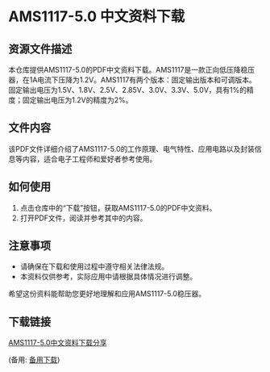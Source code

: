 # AMS1117-5.0 中文资料下载

## 资源文件描述

本仓库提供AMS1117-5.0的PDF中文资料下载。AMS1117是一款正向低压降稳压器，在1A电流下压降为1.2V。AMS1117有两个版本：固定输出版本和可调版本。固定输出电压为1.5V、1.8V、2.5V、2.85V、3.0V、3.3V、5.0V，具有1%的精度；固定输出电压为1.2V的精度为2%。

## 文件内容

该PDF文件详细介绍了AMS1117-5.0的工作原理、电气特性、应用电路以及封装信息等内容，适合电子工程师和爱好者参考使用。

## 如何使用

1. 点击仓库中的“下载”按钮，获取AMS1117-5.0的PDF中文资料。
2. 打开PDF文件，阅读并参考其中的内容。

## 注意事项

- 请确保在下载和使用过程中遵守相关法律法规。
- 本资料仅供参考，实际应用中请根据具体情况进行调整。

希望这份资料能帮助您更好地理解和应用AMS1117-5.0稳压器。

## 下载链接
[AMS1117-5.0中文资料下载分享](https://pan.quark.cn/s/b5a5cf2c71a9) 

(备用: [备用下载](https://pan.baidu.com/s/1LtCKpH8SH9BtpBrZnd7jsg?pwd=1234))
